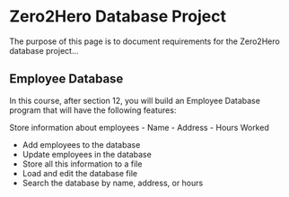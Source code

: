 # Zero2Hero Database Project
The purpose of this page is to document requirements for the Zero2Hero database project...

## Employee Database
In this course, after section 12, you will build an Employee Database program that will have the following features:

Store information about employees - Name - Address - Hours Worked
* Add employees to the database
* Update employees in the database
* Store all this information to a file
* Load and edit the database file
* Search the database by name, address, or hours
